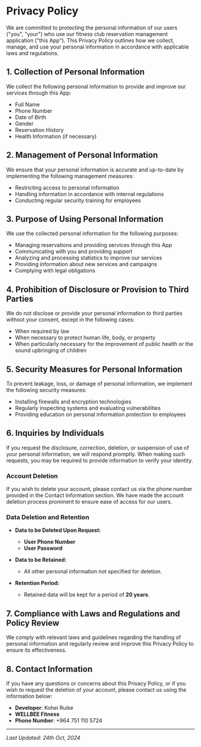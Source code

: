 # Privacy Policy

We are committed to protecting the personal information of our users ("you", "your") who use our fitness club reservation management application ("this App"). This Privacy Policy outlines how we collect, manage, and use your personal information in accordance with applicable laws and regulations.

## 1. Collection of Personal Information

We collect the following personal information to provide and improve our services through this App:

- Full Name
- Phone Number
- Date of Birth
- Gender
- Reservation History
- Health Information (if necessary)

## 2. Management of Personal Information

We ensure that your personal information is accurate and up-to-date by implementing the following management measures:

- Restricting access to personal information
- Handling information in accordance with internal regulations
- Conducting regular security training for employees

## 3. Purpose of Using Personal Information

We use the collected personal information for the following purposes:

- Managing reservations and providing services through this App
- Communicating with you and providing support
- Analyzing and processing statistics to improve our services
- Providing information about new services and campaigns
- Complying with legal obligations

## 4. Prohibition of Disclosure or Provision to Third Parties

We do not disclose or provide your personal information to third parties without your consent, except in the following cases:

- When required by law
- When necessary to protect human life, body, or property
- When particularly necessary for the improvement of public health or the sound upbringing of children

## 5. Security Measures for Personal Information

To prevent leakage, loss, or damage of personal information, we implement the following security measures:

- Installing firewalls and encryption technologies
- Regularly inspecting systems and evaluating vulnerabilities
- Providing education on personal information protection to employees

## 6. Inquiries by Individuals

If you request the disclosure, correction, deletion, or suspension of use of your personal information, we will respond promptly. When making such requests, you may be required to provide information to verify your identity.

### Account Deletion

If you wish to delete your account, please contact us via the phone number provided in the Contact Information section. We have made the account deletion process prominent to ensure ease of access for our users.

### Data Deletion and Retention

- **Data to be Deleted Upon Request:**
  - **User Phone Number**
  - **User Password**

- **Data to be Retained:**
  - All other personal information not specified for deletion.

- **Retention Period:**
  - Retained data will be kept for a period of **20 years**.

## 7. Compliance with Laws and Regulations and Policy Review

We comply with relevant laws and guidelines regarding the handling of personal information and regularly review and improve this Privacy Policy to ensure its effectiveness.

## 8. Contact Information

If you have any questions or concerns about this Privacy Policy, or if you wish to request the deletion of your account, please contact us using the information below:

- **Developer**: Kohei Ruike
- **WELLBEE Fitness**
- **Phone Number**: +964 751 110 5724

---

*Last Updated: 24th Oct, 2024*